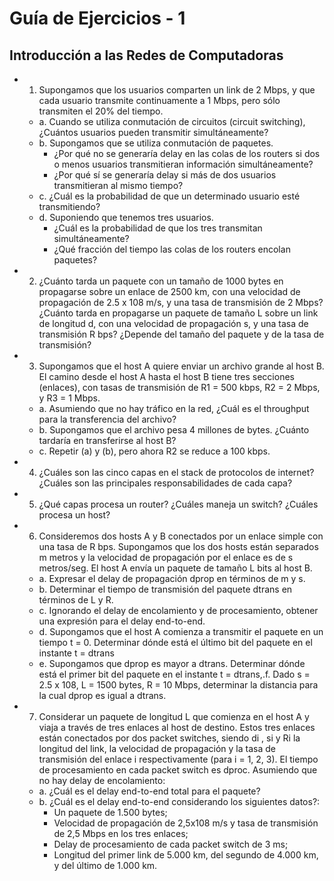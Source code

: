 # Guía de Ejercicios - 1

## Introducción a las Redes de Computadoras

<!-- markdownlint-disable MD007 -->

- 1. Supongamos que los usuarios comparten un link de 2 Mbps, y que cada usuario transmite continuamente a 1 Mbps, pero sólo transmiten el 20% del tiempo.
    - a. Cuando se utiliza conmutación de circuitos (circuit switching), ¿Cuántos usuarios pueden transmitir simultáneamente?
    - b. Supongamos que se utiliza conmutación de paquetes.
        - ¿Por qué no se generaría delay en las colas de los routers si dos o menos usuarios transmitieran información simultáneamente?
        - ¿Por qué sí se generaría delay si más de dos usuarios transmitieran al
mismo tiempo?
    - c. ¿Cuál es la probabilidad de que un determinado usuario esté transmitiendo?
    - d. Suponiendo que tenemos tres usuarios.
        - ¿Cuál es la probabilidad de que los tres transmitan simultáneamente?
        - ¿Qué fracción del tiempo las colas de los routers encolan paquetes?

- 2. ¿Cuánto tarda un paquete con un tamaño de 1000 bytes en propagarse sobre un enlace de 2500 km, con una velocidad de propagación de 2.5 x 108 m/s, y una tasa de transmisión de 2 Mbps? ¿Cuánto tarda en propagarse un paquete de tamaño L sobre un link de longitud d, con una velocidad de propagación s, y una tasa de transmisión R bps? ¿Depende del tamaño del paquete y de la tasa de transmisión?

- 3. Supongamos que el host A quiere enviar un archivo grande al host B. El camino desde el
host A hasta el host B tiene tres secciones (enlaces), con tasas de transmisión de R1 =
500 kbps, R2 = 2 Mbps, y R3 = 1 Mbps.
    - a. Asumiendo que no hay tráfico en la red, ¿Cuál es el throughput para la transferencia del archivo?
    - b. Supongamos que el archivo pesa 4 millones de bytes. ¿Cuánto tardaría en transferirse al host B?
    - c. Repetir (a) y (b), pero ahora R2 se reduce a 100 kbps.

- 4. ¿Cuáles son las cinco capas en el stack de protocolos de internet? ¿Cuáles son las
principales responsabilidades de cada capa?
- 5. ¿Qué capas procesa un router? ¿Cuáles maneja un switch? ¿Cuáles procesa un host?
- 6. Consideremos dos hosts A y B conectados por un enlace simple con una tasa de R bps. Supongamos que los dos hosts están separados m metros y la velocidad de propagación
por el enlace es de s metros/seg. El host A envía un paquete de tamaño L bits al host B.
    - a. Expresar el delay de propagación dprop en términos de m y s.
    - b. Determinar el tiempo de transmisión del paquete dtrans en términos de L y R.
    - c. Ignorando el delay de encolamiento y de procesamiento, obtener una expresión
para el delay end-to-end.
    - d. Supongamos que el host A comienza a transmitir el paquete en un tiempo t = 0.
Determinar dónde está el último bit del paquete en el instante t = dtrans
    - e. Supongamos que dprop es mayor a dtrans. Determinar dónde está el primer bit del paquete en el instante t = dtrans,.f. Dado s = 2.5 x 108, L = 1500 bytes, R = 10 Mbps, determinar la distancia para la cual dprop es igual a dtrans.
- 7. Considerar un paquete de longitud L que comienza en el host A y viaja a través de tres
enlaces al host de destino. Estos tres enlaces están conectados por dos packet switches, siendo di , si y Ri la longitud del link, la velocidad de propagación y la tasa de transmisión del enlace i respectivamente (para i = 1, 2, 3). El tiempo de procesamiento en cada packet switch es dproc. Asumiendo que no hay delay de encolamiento:
    - a. ¿Cuál es el delay end-to-end total para el paquete?
    - b. ¿Cuál es el delay end-to-end considerando los siguientes datos?:
        - Un paquete de 1.500 bytes;
        - Velocidad de propagación de 2,5x108 m/s y tasa de transmisión de 2,5
Mbps en los tres enlaces;
        - Delay de procesamiento de cada packet switch de 3 ms;
        - Longitud del primer link de 5.000 km, del segundo de 4.000 km, y del
último de 1.000 km.
